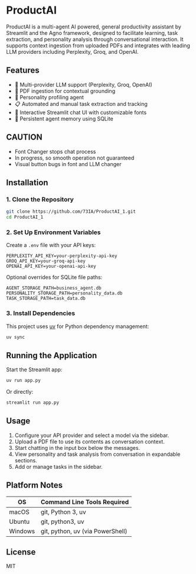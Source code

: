 # ProductAI

ProductAI is a multi-agent AI powered, general productivity assistant by Streamlit and the Agno framework, designed to facilitate learning, task extraction, and personality analysis through conversational interaction. It supports context ingestion from uploaded PDFs and integrates with leading LLM providers including Perplexity, Groq, and OpenAI.

## Features

* 🔄 Multi-provider LLM support (Perplexity, Groq, OpenAI)
* 📄 PDF ingestion for contextual grounding
* 🧠 Personality profiling agent
* 📋 Automated and manual task extraction and tracking
* 💬 Interactive Streamlit chat UI with customizable fonts
* 💾 Persistent agent memory using SQLite

## CAUTION
* Font Changer stops chat process
* In progress, so smooth operation not guaranteed
* Visual button bugs in font and LLM changer

## Installation

### 1. Clone the Repository

```bash
git clone https://github.com/73IA/ProductAI_1.git
cd ProductAI_1
```

### 2. Set Up Environment Variables

Create a `.env` file with your API keys:

```env
PERPLEXITY_API_KEY=your-perplexity-api-key
GROQ_API_KEY=your-groq-api-key
OPENAI_API_KEY=your-openai-api-key
```

Optional overrides for SQLite file paths:

```env
AGENT_STORAGE_PATH=business_agent.db
PERSONALITY_STORAGE_PATH=personality_data.db
TASK_STORAGE_PATH=task_data.db
```

### 3. Install Dependencies

This project uses [uv](https://docs.astral.sh/uv/) for Python dependency management:

```bash
uv sync
```

## Running the Application

Start the Streamlit app:

```bash
uv run app.py
```

Or directly:

```bash
streamlit run app.py
```

## Usage

1. Configure your API provider and select a model via the sidebar.
2. Upload a PDF file to use its contents as conversation context.
3. Start chatting in the input box below the messages.
4. View personality and task analysis from conversation in expandable sections.
5. Add or manage tasks in the sidebar.

## Platform Notes

| OS      | Command Line Tools Required      |
| ------- | -------------------------------- |
| macOS   | git, Python 3, uv                |
| Ubuntu  | git, python3, uv                 |
| Windows | git, python, uv (via PowerShell) |

## License

MIT
